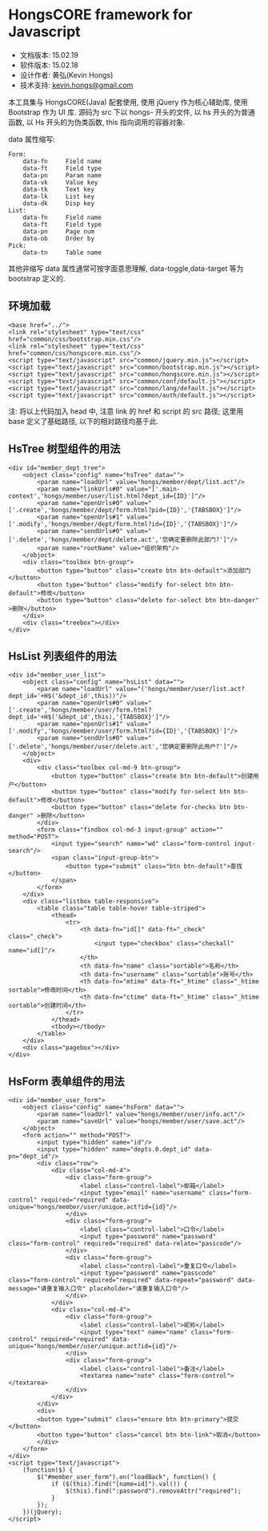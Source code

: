 # HongsCORE framework for Javascript

* 文档版本: 15.02.19
* 软件版本: 15.02.18
* 设计作者: 黄弘(Kevin Hongs)
* 技术支持: kevin.hongs@gmail.com

本工具集与 HongsCORE(Java) 配套使用, 使用 jQuery 作为核心辅助库, 使用 Bootstrap 作为 UI 库. 源码为 src 下以 hongs- 开头的文件, 以 hs 开头的为普通函数, 以 Hs 开头的为伪类函数, this 指向调用的容器对象.

data 属性缩写:

    Form:
        data-fn     Field name
        data-ft     Field type
        data-pn     Param name
        data-vk     Value key
        data-tk     Text key
        data-lk     List key
        data-dk     Disp key
    List:
        data-fn     Field name
        data-ft     Field type
        data-pn     Page num
        data-ob     Order by
    Pick:
        data-tn     Table name

其他非缩写 data 属性通常可按字面意思理解, data-toggle,data-target 等为 bootstrap 定义的.

## 环境加载

    <base href="../">
    <link rel="stylesheet" type="text/css" href="common/css/bootstrap.min.css"/>
    <link rel="stylesheet" type="text/css" href="common/css/hongscore.min.css"/>
    <script type="text/javascript" src="common/jquery.min.js"></script>
    <script type="text/javascript" src="common/bootstrap.min.js"></script>
    <script type="text/javascript" src="common/hongscore.min.js"></script>
    <script type="text/javascript" src="common/conf/default.js"></script>
    <script type="text/javascript" src="common/lang/default.js"></script>
    <script type="text/javascript" src="common/auth/default.js"></script>

注: 将以上代码加入 head 中, 注意 link 的 href 和 script 的 src 路径; 这里用 base 定义了基础路径, 以下的相对路径均基于此.

## HsTree 树型组件的用法

    <div id="member_dept_tree">
        <object class="config" name="hsTree" data="">
            <param name="loadUrl" value="hongs/member/dept/list.act"/>
            <param name="linkUrls#0" value="['.main-context','hongs/member/user/list.html?dept_id={ID}']"/>
            <param name="openUrls#0" value="['.create','hongs/member/dept/form.html?pid={ID}','{TABSBOX}']"/>
            <param name="openUrls#1" value="['.modify','hongs/member/dept/form.html?id={ID}','{TABSBOX}']"/>
            <param name="sendUrls#0" value="['.delete','hongs/member/dept/delete.act','您确定要删除此部门?']"/>
            <param name="rootName" value="组织架构"/>
        </object>
        <div class="toolbox btn-group">
            <button type="button" class="create btn btn-default">添加部门</button>
            <button type="button" class="modify for-select btn btn-default">修改</button>
            <button type="button" class="delete for-select btn btn-danger" >删除</button>
        </div>
        <div class="treebox"></div>
    </div>

## HsList 列表组件的用法

    <div id="member_user_list">
        <object class="config" name="hsList" data="">
            <param name="loadUrl" value="('hongs/member/user/list.act?dept_id='+H$('&dept_id',this))"/>
            <param name="openUrls#0" value="['.create','hongs/member/user/form.html?dept_id='+H$('&dept_id',this),'{TABSBOX}']"/>
            <param name="openUrls#1" value="['.modify','hongs/member/user/form.html?id={ID}','{TABSBOX}']"/>
            <param name="sendUrls#0" value="['.delete','hongs/member/user/delete.act','您确定要删除此用户?']"/>
        </object>
        <div>
            <div class="toolbox col-md-9 btn-group">
                <button type="button" class="create btn btn-default">创建用户</button>
                <button type="button" class="modify for-select btn btn-default">修改</button>
                <button type="button" class="delete for-checks btn btn-danger" >删除</button>
            </div>
            <form class="findbox col-md-3 input-group" action="" method="POST">
                <input type="search" name="wd" class="form-control input-search"/>
                <span class="input-group-btn">
                    <button type="submit" class="btn btn-default">查找</button>
                </span>
            </form>
        </div>
        <div class="listbox table-responsive">
            <table class="table table-hover table-striped">
                <thead>
                    <tr>
                        <th data-fn="id[]" data-ft="_check" class="_check">
                            <input type="checkbox" class="checkall" name="id[]"/>
                        </th>
                        <th data-fn="name" class="sortable">名称</th>
                        <th data-fn="username" class="sortable">账号</th>
                        <th data-fn="mtime" data-ft="_htime" class="_htime sortable">修改时间</th>
                        <th data-fn="ctime" data-ft="_htime" class="_htime sortable">创建时间</th>
                    </tr>
                </thead>
                <tbody></tbody>
            </table>
        </div>
        <div class="pagebox"></div>
    </div>

## HsForm 表单组件的用法

    <div id="member_user_form">
        <object class="config" name="hsForm" data="">
            <param name="loadUrl" value="hongs/member/user/info.act"/>
            <param name="saveUrl" value="hongs/member/user/save.act"/>
        </object>
        <form action="" method="POST">
            <input type="hidden" name="id"/>
            <input type="hidden" name="depts.0.dept_id" data-pn="dept_id"/>
            <div class="row">
                <div class="col-md-4">
                    <div class="form-group">
                        <label class="control-label">邮箱</label>
                        <input type="email" name="username" class="form-control" required="required" data-unique="hongs/member/user/unique.act?id={id}"/>
                    </div>
                    <div class="form-group">
                        <label class="control-label">口令</label>
                        <input type="password" name="password" class="form-control" required="required" data-relate="passcode"/>
                    </div>
                    <div class="form-group">
                        <label class="control-label">重复口令</label>
                        <input type="password" name="passcode" class="form-control" required="required" data-repeat="password" data-message="请重复输入口令" placeholder="请重复输入口令"/>
                    </div>
                </div>
                <div class="col-md-4">
                    <div class="form-group">
                        <label class="control-label">昵称</label>
                        <input type="text" name="name" class="form-control" required="required" data-unique="hongs/member/user/unique.act?id={id}"/>
                    </div>
                    <div class="form-group">
                        <label class="control-label">备注</label>
                        <textarea name="note" class="form-control"></textarea>
                    </div>
                </div>
            </div>
            <div>
            <button type="submit" class="ensure btn btn-primary">提交</button>
            <button type="button" class="cancel btn btn-link">取消</button>
            </div>
        </form>
    </div>
    <script type="text/javascript">
        (function($) {
            $("#member_user_form").on("loadBack", function() {
                if ($(this).find("[name=id]").val()) {
                    $(this).find(":password").removeAttr("required");
                }
            });
        })(jQuery);
    </script>

